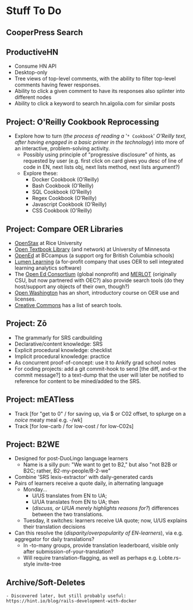 # Stuff To Do

## CooperPress Search

## ProductiveHN
- Consume HN API
- Desktop-only
- Tree views of top-level comments, with the ability to filter top-level comments having fewer responses.
- Ability to click a given comment to have its responses also splinter into different nodes
- Ability to click a keyword to search hn.algolia.com for similar posts

## Project: O'Reilly Cookbook Reprocessing

- Explore how to turn (_the process of reading a_ '`* Cookbook`' _O'Reilly text, after having engaged in a basic primer in the technology_) into more of an interactive, problem-solving activity.
  - Possibly using principle of "progressive disclosure" of hints, as requested by user (e.g. first click on card gives you desc of line of code in EN, next lists obj, next lists method, next lists argument?)
  - Explore these:
    - Docker Cookbook (O'Reilly)
    - Bash Cookbook (O'Reilly)
    - SQL Cookbook (O'Reilly)
    - Regex Cookbook (O'Reilly)
    - Javascript Cookbook (O'Reilly)
    - CSS Cookbook (O'Reilly)

## Project: Compare OER Libraries

- [OpenStax](https://openstax.org/about&sa=D&ust=-430962-9-000) at Rice University
- [Open Textbook Library](http://open.umn.edu/opentextbooks/About.aspx&sa=D&ust=-430962-9-000) (and network) at University of Minnesota
- [OpenEd](https://open.bccampus.ca/find-open-textbooks/&sa=D&ust=-430962-9-000) at BCcampus (a support org for British Columbia schools)
- [Lumen Learning](https://lumenlearning.com/courses?&sa=D&ust=-430962-9-000) (a for-profit company that uses OER to sell integrated learning analytics software)
- The [Open Ed Consortium](https://www.oeconsortium.org/about-oec/&sa=D&ust=-430962-9-000) (global nonprofit) and [MERLOT](http://info.merlot.org/merlothelp/topic.htm%23t%3DWho_We_Are.htm&sa=D&ust=-430962-9-000) (originally CSU, but now partnered with OEC?) also provide search tools (do they host/support any objects of their own, though?)
- [Open Washington](http://www.openwa.org/&sa=D&ust=-430962-9-000) has an short, introductory course on OER use and licenses.
- [Creative Commons](https://creativecommons.org/about/program-areas/education-oer/education-oer-resources/&sa=D&ust=-430962-9-000) has a list of search tools.
  
## Project: Zō

- The grammarly for SRS cardbuilding
- Declarative/content knowledge: SRS
- Explicit procedural knowledge: checklist
- Implicit procedural knowledge: practice
- As concurrent proof-of-concept: use it to Ankify grad school notes
- For coding projects: add a git commit-hook to send [the diff, and-or the commit message?] to a text-dump that the user will later be notified to reference for content to be mined/added to the SRS.

## Project: mEATless

- Track [for "get to 0" / for saving up, via $ or C02 offset, to splurge on a _noice_ meaty meal e.g. -/wk]
- Track [for low-carb / for low-cost / for low-C02s]

## Project: B2WE

- Designed for post-DuoLingo language learners
  - Name is a silly pun: "We want to get to B2," but also "not B2B or B2C; rather, B2-my-people/B-2-we"
- Combine 'SRS lexis-extractor' with daily-generated cards
- Pairs of learners receive a quote daily, in alternating language
  - Monday...
    - U/US translates from EN to UA;
    - U/UA translates from EN to UA; then
    - (_discuss, or U/UA merely highlights reasons for?_) differences between the two translations.
  - Tuesday, it switches: learners receive UA quote; now, U/US explains their translation decisions
- Can this resolve the (_disparity/overpopularity of EN-learners_), via e.g. aggregator for daily translations?
  - In -to-many groups, provide translation leaderboard, visible only after submission-of-your-translation?
  - Will require translation-flagging, as well as perhaps e.g. Lobte.rs-style invite-tree

## Archive/Soft-Deletes

<!-- ## Ruby Sidequests

### Ankify these

- Digging Deeper
  - Working with JavaScript in Rails
  - Caching with Rails: An Overview
  - Testing Rails Applications
  - Debugging Rails Applications
  - Securing Rails Applications
  - Configuring Rails Applications
- WIPs
  - The Rails Initialization Process
  - Active Support Instrumentation

### Watch these

- Security:
  - [Warden: the building block behind Devise](https://www.youtube.com/watch?v=QBJ3G40fxHg)
  - [The Evolution of Rails Security](https://www.youtube.com/watch?v=Btrmc1wO3pc)
  - [Access Denied: the missing guide to authorization in Rails](https://www.youtube.com/watch?v=NVwx0DARDis)
  - [Encrypted Credentials in Rails 5.2](https://www.youtube.com/watch?v=fS92ZDfLhng)
  - [Rails Security at Scale](https://www.youtube.com/watch?v=MpsrQKieytY)
  - [Modern Cryptography for the Absolute Beginner](https://www.youtube.com/watch?v=-cqD_SVXyEo)
- DB and Other:
  - [Database Design for Beginners](https://www.youtube.com/watch?v=1VsSXRPEBo0)
  - [Optimizing Your App by Understanding PostgreSQL](https://www.youtube.com/watch?v=vfiz1J8mWEs)
  - [Minitest 6: test feistier!](https://www.youtube.com/watch?v=l-ZNxvFo4lw)
  - [Unraveling the Cable: How ActionCable works](https://www.youtube.com/watch?v=XeqLONJsHkY)
  - [NLP for Rubyists](https://www.youtube.com/watch?v=Mmn20irnaS8)
  - [Zeitwerk: A New Code Loader](https://www.youtube.com/watch?v=ulCBLpCU6aY)

### Read these

- Rails
  - [The Rails 5 Way](https://www.oreilly.com/library/view/the-rails-5/9780-465769-)
  - [Rails 5 Test Prescriptions](https://pragprog.com/book/nrtest3/rails-5-test-prescriptions)
  - [AWS: The Good Parts](https://gumroad.com/l/aws-good-parts)
- Ruby
  - [Well-Grounded Rubyist](https://www.manning.com/books/the-well-grounded-rubyist-third-edition)
  - [Confident Ruby](http://www.confidentruby.com/)
  - [Practical Object Oriented Design in Ruby](https://www.informit.com/store/practical-object-oriented-design-an-agile-primer-using-9780134456478)
- Possibly
  - ["The Missing CS Course"](https://missing.csail.mit.edu/)
  - [Ruby Performance Optimization](https://pragprog.com/book/adrpo/ruby-performance-optimization)
  - [Crafting Rails 4 Applications](https://pragprog.com/book/jvrails2/crafting-rails-4-applications)
  - [The Ruby Way](https://www.oreilly.com/library/view/the-ruby-way/9780-2480352/)
  - [Effective Ruby](https://www.oreilly.com/library/view/effective-ruby-48/9780-3847086/)

### React Native Frontend

- Watch React Native series [from GoRails](https://gorails.com/episodes/tagged/React%20Native)
- Watch RailsConf talk on [React Native & Rails](https://www.youtube.com/watch?v=Q66tYU6ni48)
- Read _Learning React Native_ (O'Reilly)
- Create RoR JSON API / React Native app to either...
  - perform the equivalent of an Anki deck of cognitive biases/logical fallacies, via e.g.
    - <https://en.wikipedia.org/wiki/List_of_cognitive_biases>
    - <https://en.wikipedia.org/wiki/List_of_memory_biases>
    - <https://en.wikipedia.org/wiki/List_of_fallacies>
  - Alternatively, serve as a [decision journal](https://fs.blog/20-/02/decision-journal/)
  - Alternatively, scrape CooperPress emails (text, link, description, and author) and use them for an ElasticSearch-powered app -->
   
<!-- - Expanding _what_ we know [vs] _applying_ what we (already) know
  - [how to do one of those better] is what to research, for PhD?
  - Peruse these journals:
    - International Journal of Instructional Technology and Distance Learning
    - Journal of Training, Design, and Technology
    - Journal of Multimedia Processing and Technologies
    - Educational Technology Research and Development
    - Journal of Computing in Higher Education
    - Trends in Cognitive Sciences -->

<!-- ### Corona

- tool for retros && retro commentary/weigh-in (plus one's, comments, concerns, qualifications, etc)
- web form, with support from slackbot
- like, "Corona" refers to part of the eye -- but it also sounds like "Coroner," who performs... post-mortems. Heh. -->

<!-- ### Lectio 

- GUI for content professors (_i.e. experts in research, but not pedagogy_) to build lessons, guided by sound teaching principles and pleasing design.
- Sold to universities: align with institution-unique accreditation requirements.
  - Software that takes an instructor from subject matter expert tune near-professional educator, by scaffolding their building of lesson plans, assessments, and syllabi.
  - “Valuable subjects change so quickly in this field (tech); this software works with an expert in that field to create a replicable, distributable, project/portfolio-based curriculum, so you can offer courses that will get your graduates jobs.”
- How to make lesson planning easier, faster, more certain?
- Help teachers defend decisions with research (i.e. engage with and protect against parents & admin)
- UI for [content and activity] selection (for touchscreen access)
- Track [content and activity]-types across lessons (by week, unit, semester etc)
- (_Note you have two reaaaaaal ugly back-of-the-napkin wireframe illustrations for this in Dropbox._) -->

<!-- ### YPHRIT
- "_Y's Post-Hartl Rails-Investigation Tutorial_"
- For any one of the above ideas, build it alongside a book about _how_ to build it. -->

<!-- - √ Dockerization
  - [√ Packaging and Shipping Rails Applications in Docker](https://www.youtube.com/watch?v=lpHgNC5bCbo)
  - [√ Real World Docker for the Rubyist](https://www.youtube.com/watch?v=DyBvMrNX1ZY)
  - [√ Deep Dive into Docker Containers](https://www.youtube.com/watch?v=2c4fvXKec7Q)
  - [√ Containerizing Rails: Techniques, Pitfalls, & Best Practices](https://www.youtube.com/watch?v=kG2vxYn547E)
  - [√ Containerizing Local Development... Is It Worth it?](https://www.youtube.com/watch?v=NZ02hy6QOOk)
  - Relevant articles:
    - [√ Codeship RoR demo](https://rollout.io/blog/using-docker-compose-for-ruby-development/)
    - [√ DO RoR demo](https://www.digitalocean.com/community/tutorials/containerizing-a-ruby-on-rails-application-for-development-with-docker-compose)
    - [√ Evil Martians' RoR setup](https://evilmartians.com/chronicles/ruby-on-whales-docker-for-ruby-rails-development)
    - [√ docker-compose with delayed_job demo](https://medium.com/swlh/add-background-jobs-and-cron-to-your-dockerized-ruby-on-rails-app-c7348915021d) -->
    - Discovered later, but still probably useful: https://hint.io/blog/rails-development-with-docker
<!-- ## Project: Compare E-Learning Rubrics

- comparing and searching for different rubrics by which to measure an e-learning product:
- concluding with that you can’t actually write about the product, because they are clients of the company that employs you
- Rate the learning experience of the badge course you’re currently taking
  - Suitably anonymize it, first, per blogpost above
  - Better done when you can compare two programs (perhaps the Linux/Docker course?)
  - Which taxonomy to use?
    - “E-learning in the science of instruction”?
    - “Really Useful E-Learning Manual“ from O'Reilly (perhaps there’s an EPub version?) -->

<!-- - Yarray: new `enumerable`-based methods && gem-building practice
  - Use
    - https://bundler.io/v1.16/guides/creating_gem.html
    - https://guides.rubygems.org/
    - https://piotrmurach.com/articles/writing-a-ruby-gem-specification/
    - https://github.com/flajann2/juwelier
  - Preexisting
    - find => detect
    - filter => select
    - N/A => reject
    - map => collect
    - reduce => inject
  - Yours to implement
    - ? => affect
    - ? => bisect
    - ? => connect
    - ? => correct
    - ? => defect
    - ? => deflect
    - ? => eject
    - ? => elect
    - ? => infect
    - ? => neglect
    - ? => perfect (apply changes, then freeze)
    - ? => project
    - ? => prospect (try/catch; return first item that gens the error)
    - ? => protect
    - ? => suspect
    - ? => subject
    - ? => trisect -->

<!-- ## Project: MiaExplorer
### Set up Elasticsearch
- [Elasticsearch: The Definitive Guide](http://shop.oreilly.com/product/0636920028505.do)
- [Elasticsearch in Action](https://www.manning.com/books/elasticsearch-in-action)
- [Getting Started with Elasticsearch and Ruby](https://dev.to/molly_struve/getting-started-with-elasticsearch-and-ruby-30hh)
### Set up API-mode Rails
- Ankify the [official guide](https://guides.rubyonrails.org/api_app.html) on Rails API usage
- [Get Up and Running with Rails API](https://chriskottom.com/blog/2017/02/get-up-and-running-with-rails-api/)
- Either [APIs on Rails](http://apionrails.icalialabs.com/book/chapter_one) or [its newer, less-formatted version](https://github.com/madeindjs/api_on_rails), though not as cleanly-formatted
- Use the [Netflix gem](https://github.com/Netflix/fast_jsonapi) for serialization -->

<!-- ## Project: DMWare
- Scenario Builder
  - See OG blogpost
- Party Party Builder
  - D&D character(s) generator
  - Stream the randomly-generated characters w/ e.g. `ActionController::Live`
  - Include `ActionCable` so everyone can chat about the characters being generated
- ThousandWord
  - Repository for collected PF0-images
  - Use as practice w/ ElasticSearch? -->

<!-- ### React SPA Frontend
- Learn Hooks, Context, and Suspense API's:
  - Follow the FEM Pure React State Management workshop/notes
  - [This article](https://www.robinwieruch.de/react-state) for creating global state with hooks and context, instead of redux.
  - If you like the above article, use this [two-part](https://www.robinwieruch.de/react-state-usereducer-usestate-usecontext) [series](https://www.robinwieruch.de/redux-with-react-hooks) to ~replicate Redux (_same author_)
  - [This article](https://wattenberger.com/blog/react-hooks) for more on using hooks naturally
  - [And this](https://www.telerik.com/kendo-react-ui/react-hooks-guide/)
  - [This article](https://www.smashingmagazine.com/2020/0-introduction-react-context-api/) for more on context
  - [This article](https://css-tricks.com/the-hooks-of-react-router/) for how hooks interact with React Router
  - <https://kentcdodds.com/blog/useeffect-vs-uselayouteffect> and <https://kentcdodds.com/blog/should-i-usestate-or-usereducer>
  - <https://alligator.io/react/keep-react-fast/>
  - <https://alligator.io/react/react-router-v6/>
  - <https://alligator.io/react/crud-context-hooks/>
- Include TypeScript? Or is that too much?
  - Use Credly's Egghead.io subscription for intros?
  - [Follow the config setup here](https://www.sitepoint.com/react-with-typescript-best-practices/)
  - [Explore some of the (non-redux?) boilerplate here](https://typeofnan.dev/setup-a-typescript-react-redux-project/)
- Here's [a good list](https://www.robinwieruch.de/react-libraries) of other convenience libraries to use
- Use your notes from the FEM course to apply responsive HTML styles -->
